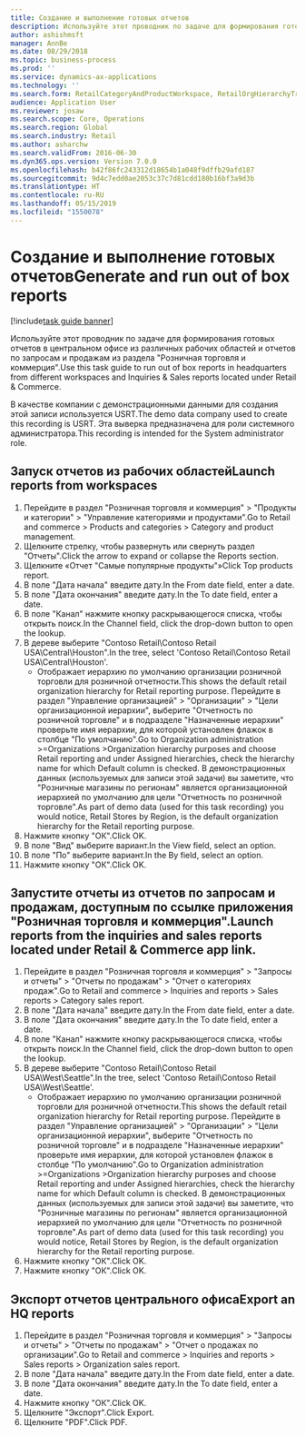 ```yaml
---
title: Создание и выполнение готовых отчетов
description: Используйте этот проводник по задаче для формирования готовых отчетов в центральном офисе из различных рабочих областей и отчетов по запросам и продажам из раздела "Розничная торговля и коммерция".
author: ashishmsft
manager: AnnBe
ms.date: 08/29/2018
ms.topic: business-process
ms.prod: ''
ms.service: dynamics-ax-applications
ms.technology: ''
ms.search.form: RetailCategoryAndProductWorkspace, RetailOrgHierarchyTreeLookup, SrsReportViewerForm
audience: Application User
ms.reviewer: josaw
ms.search.scope: Core, Operations
ms.search.region: Global
ms.search.industry: Retail
ms.author: asharchw
ms.search.validFrom: 2016-06-30
ms.dyn365.ops.version: Version 7.0.0
ms.openlocfilehash: b42f86fc243312d18654b1a048f9dffb29afd187
ms.sourcegitcommit: 9d4c7edd0ae2053c37c7d81cdd180b16bf3a9d3b
ms.translationtype: HT
ms.contentlocale: ru-RU
ms.lasthandoff: 05/15/2019
ms.locfileid: "1550078"
---
```

# <a name="generate-and-run-out-of-box-reports"></a><span data-ttu-id="43cd9-103">Создание и выполнение готовых отчетов</span><span class="sxs-lookup"><span data-stu-id="43cd9-103">Generate and run out of box reports</span></span>

[!include[task guide banner](../includes/task-guide-banner.md)]

<span data-ttu-id="43cd9-104">Используйте этот проводник по задаче для формирования готовых отчетов в центральном офисе из различных рабочих областей и отчетов по запросам и продажам из раздела "Розничная торговля и коммерция".</span><span class="sxs-lookup"><span data-stu-id="43cd9-104">Use this task guide to run out of box reports in headquarters from different workspaces and Inquiries & Sales reports located under Retail & Commerce.</span></span>



<span data-ttu-id="43cd9-105">В качестве компании с демонстрационными данными для создания этой записи используется USRT.</span><span class="sxs-lookup"><span data-stu-id="43cd9-105">The demo data company used to create this recording is USRT.</span></span> <span data-ttu-id="43cd9-106">Эта выверка предназначена для роли системного администратора.</span><span class="sxs-lookup"><span data-stu-id="43cd9-106">This recording is intended for the System administrator role.</span></span>


## <a name="launch-reports-from-workspaces"></a><span data-ttu-id="43cd9-107">Запуск отчетов из рабочих областей</span><span class="sxs-lookup"><span data-stu-id="43cd9-107">Launch reports from workspaces</span></span>
1. <span data-ttu-id="43cd9-108">Перейдите в раздел "Розничная торговля и коммерция" > "Продукты и категории" > "Управление категориями и продуктами".</span><span class="sxs-lookup"><span data-stu-id="43cd9-108">Go to Retail and commerce > Products and categories > Category and product management.</span></span>
2. <span data-ttu-id="43cd9-109">Щелкните стрелку, чтобы развернуть или свернуть раздел "Отчеты".</span><span class="sxs-lookup"><span data-stu-id="43cd9-109">Click the arrow to expand or collapse the Reports section.</span></span>
3. <span data-ttu-id="43cd9-110">Щелкните «Отчет "Самые популярные продукты"»</span><span class="sxs-lookup"><span data-stu-id="43cd9-110">Click Top products report.</span></span>
4. <span data-ttu-id="43cd9-111">В поле "Дата начала" введите дату.</span><span class="sxs-lookup"><span data-stu-id="43cd9-111">In the From date field, enter a date.</span></span>
5. <span data-ttu-id="43cd9-112">В поле "Дата окончания" введите дату.</span><span class="sxs-lookup"><span data-stu-id="43cd9-112">In the To date field, enter a date.</span></span>
6. <span data-ttu-id="43cd9-113">В поле "Канал" нажмите кнопку раскрывающегося списка, чтобы открыть поиск.</span><span class="sxs-lookup"><span data-stu-id="43cd9-113">In the Channel field, click the drop-down button to open the lookup.</span></span>
7. <span data-ttu-id="43cd9-114">В дереве выберите "Contoso Retail\Contoso Retail USA\Central\Houston".</span><span class="sxs-lookup"><span data-stu-id="43cd9-114">In the tree, select 'Contoso Retail\Contoso Retail USA\Central\Houston'.</span></span>
    * <span data-ttu-id="43cd9-115">Отображает иерархию по умолчанию организации розничной торговли для розничной отчетности.</span><span class="sxs-lookup"><span data-stu-id="43cd9-115">This shows the default retail organization hierarchy for Retail reporting purpose.</span></span>   <span data-ttu-id="43cd9-116">Перейдите в раздел "Управление организацией" > "Организации" > "Цели организационной иерархии", выберите "Отчетность по розничной торговле" и в подразделе "Назначенные иерархии" проверьте имя иерархии, для которой установлен флажок в столбце "По умолчанию".</span><span class="sxs-lookup"><span data-stu-id="43cd9-116">Go to Organization administration >Organizations >Organization hierarchy purposes and choose Retail reporting and under Assigned hierarchies, check the hierarchy name for which Default column is checked.</span></span>      <span data-ttu-id="43cd9-117">В демонстрационных данных (используемых для записи этой задачи) вы заметите, что "Розничные магазины по регионам" является организационной иерархией по умолчанию для цели "Отчетность по розничной торговле".</span><span class="sxs-lookup"><span data-stu-id="43cd9-117">As part of demo data (used for this task recording) you would notice, Retail Stores by Region, is the default organization hierarchy for the Retail reporting purpose.</span></span>     
8. <span data-ttu-id="43cd9-118">Нажмите кнопку "OК".</span><span class="sxs-lookup"><span data-stu-id="43cd9-118">Click OK.</span></span>
9. <span data-ttu-id="43cd9-119">В поле "Вид" выберите вариант.</span><span class="sxs-lookup"><span data-stu-id="43cd9-119">In the View field, select an option.</span></span>
10. <span data-ttu-id="43cd9-120">В поле "По" выберите вариант.</span><span class="sxs-lookup"><span data-stu-id="43cd9-120">In the By field, select an option.</span></span>
11. <span data-ttu-id="43cd9-121">Нажмите кнопку "OК".</span><span class="sxs-lookup"><span data-stu-id="43cd9-121">Click OK.</span></span>

## <a name="launch-reports-from-the-inquiries-and-sales-reports-located-under-retail--commerce-app-link"></a><span data-ttu-id="43cd9-122">Запустите отчеты из отчетов по запросам и продажам, доступным по ссылке приложения "Розничная торговля и коммерция".</span><span class="sxs-lookup"><span data-stu-id="43cd9-122">Launch reports from the inquiries and sales reports located under Retail & Commerce app link.</span></span>
1. <span data-ttu-id="43cd9-123">Перейдите в раздел "Розничная торговля и коммерция" > "Запросы и отчеты" > "Отчеты по продажам" > "Отчет о категориях продаж".</span><span class="sxs-lookup"><span data-stu-id="43cd9-123">Go to Retail and commerce > Inquiries and reports > Sales reports > Category sales report.</span></span>
2. <span data-ttu-id="43cd9-124">В поле "Дата начала" введите дату.</span><span class="sxs-lookup"><span data-stu-id="43cd9-124">In the From date field, enter a date.</span></span>
3. <span data-ttu-id="43cd9-125">В поле "Дата окончания" введите дату.</span><span class="sxs-lookup"><span data-stu-id="43cd9-125">In the To date field, enter a date.</span></span>
4. <span data-ttu-id="43cd9-126">В поле "Канал" нажмите кнопку раскрывающегося списка, чтобы открыть поиск.</span><span class="sxs-lookup"><span data-stu-id="43cd9-126">In the Channel field, click the drop-down button to open the lookup.</span></span>
5. <span data-ttu-id="43cd9-127">В дереве выберите "Contoso Retail\Contoso Retail USA\West\Seattle".</span><span class="sxs-lookup"><span data-stu-id="43cd9-127">In the tree, select 'Contoso Retail\Contoso Retail USA\West\Seattle'.</span></span>
    * <span data-ttu-id="43cd9-128">Отображает иерархию по умолчанию организации розничной торговли для розничной отчетности.</span><span class="sxs-lookup"><span data-stu-id="43cd9-128">This shows the default retail organization hierarchy for Retail reporting purpose.</span></span>   <span data-ttu-id="43cd9-129">Перейдите в раздел "Управление организацией" > "Организации" > "Цели организационной иерархии", выберите "Отчетность по розничной торговле" и в подразделе "Назначенные иерархии" проверьте имя иерархии, для которой установлен флажок в столбце "По умолчанию".</span><span class="sxs-lookup"><span data-stu-id="43cd9-129">Go to Organization administration >Organizations >Organization hierarchy purposes and choose Retail reporting and under Assigned hierarchies, check the hierarchy name for which Default column is checked.</span></span>      <span data-ttu-id="43cd9-130">В демонстрационных данных (используемых для записи этой задачи) вы заметите, что "Розничные магазины по регионам" является организационной иерархией по умолчанию для цели "Отчетность по розничной торговле".</span><span class="sxs-lookup"><span data-stu-id="43cd9-130">As part of demo data (used for this task recording) you would notice, Retail Stores by Region, is the default organization hierarchy for the Retail reporting purpose.</span></span>     
6. <span data-ttu-id="43cd9-131">Нажмите кнопку "OК".</span><span class="sxs-lookup"><span data-stu-id="43cd9-131">Click OK.</span></span>
7. <span data-ttu-id="43cd9-132">Нажмите кнопку "OК".</span><span class="sxs-lookup"><span data-stu-id="43cd9-132">Click OK.</span></span>

## <a name="export-an-hq-reports"></a><span data-ttu-id="43cd9-133">Экспорт отчетов центрального офиса</span><span class="sxs-lookup"><span data-stu-id="43cd9-133">Export an HQ reports</span></span>
1. <span data-ttu-id="43cd9-134">Перейдите в раздел "Розничная торговля и коммерция" > "Запросы и отчеты" > "Отчеты по продажам" > "Отчет о продажах по организации".</span><span class="sxs-lookup"><span data-stu-id="43cd9-134">Go to Retail and commerce > Inquiries and reports > Sales reports > Organization sales report.</span></span>
2. <span data-ttu-id="43cd9-135">В поле "Дата начала" введите дату.</span><span class="sxs-lookup"><span data-stu-id="43cd9-135">In the From date field, enter a date.</span></span>
3. <span data-ttu-id="43cd9-136">В поле "Дата окончания" введите дату.</span><span class="sxs-lookup"><span data-stu-id="43cd9-136">In the To date field, enter a date.</span></span>
4. <span data-ttu-id="43cd9-137">Нажмите кнопку "OК".</span><span class="sxs-lookup"><span data-stu-id="43cd9-137">Click OK.</span></span>
5. <span data-ttu-id="43cd9-138">Щелкните "Экспорт".</span><span class="sxs-lookup"><span data-stu-id="43cd9-138">Click Export.</span></span>
6. <span data-ttu-id="43cd9-139">Щелкните "PDF".</span><span class="sxs-lookup"><span data-stu-id="43cd9-139">Click PDF.</span></span>

